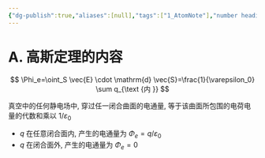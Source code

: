 ```yaml
---
{"dg-publish":true,"aliases":[null],"tags":["1_AtomNote"],"number headings":"auto, first-level 1, max 6, A.1.","Created-Date":"2023-09-20 18:37:46","Modified-Date":"2024-04-18 11:53:26","permalink":"/A01_Lessons/Aa05_大学物理/高斯定理/","dgPassFrontmatter":true}
---
```





# A. 高斯定理的内容


$$
\Phi_e=\oint_S \vec{E} \cdot \mathrm{d} \vec{S}=\frac{1}{\varepsilon_0} \sum q_{\text {内 }}
$$

真空中的任何静电场中, 穿过任一闭合曲面的电通量, 等于该曲面所包围的电荷电量的代数和乘以 ${1} /{\varepsilon_0}$

- $q$ 在任意闭合面内, 产生的电通量为 $\Phi_e=q / \varepsilon_0$
- $q$ 在闭合面外, 产生的电通量为 $\Phi_e=0$














